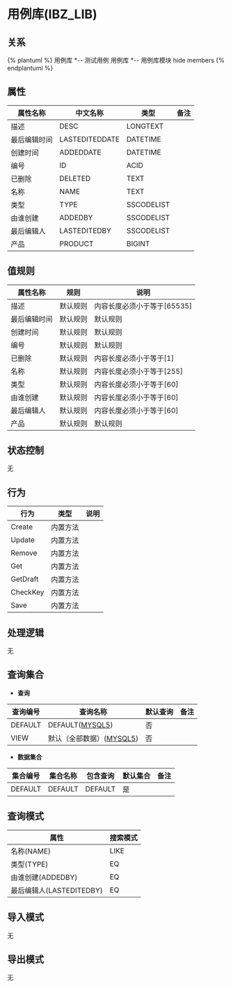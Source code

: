 # 用例库(IBZ_LIB)

  

## 关系
{% plantuml %}
用例库 *-- 测试用例 
用例库 *-- 用例库模块 
hide members
{% endplantuml %}

## 属性

| 属性名称        |    中文名称    | 类型     |  备注  |
| --------   |------------| -----   |  -------- | 
|描述|DESC|LONGTEXT|&nbsp;|
|最后编辑时间|LASTEDITEDDATE|DATETIME|&nbsp;|
|创建时间|ADDEDDATE|DATETIME|&nbsp;|
|编号|ID|ACID|&nbsp;|
|已删除|DELETED|TEXT|&nbsp;|
|名称|NAME|TEXT|&nbsp;|
|类型|TYPE|SSCODELIST|&nbsp;|
|由谁创建|ADDEDBY|SSCODELIST|&nbsp;|
|最后编辑人|LASTEDITEDBY|SSCODELIST|&nbsp;|
|产品|PRODUCT|BIGINT|&nbsp;|

## 值规则
| 属性名称    | 规则    |  说明  |
| --------   |------------| ----- | 
|描述|默认规则|内容长度必须小于等于[65535]|
|最后编辑时间|默认规则|默认规则|
|创建时间|默认规则|默认规则|
|编号|默认规则|默认规则|
|已删除|默认规则|内容长度必须小于等于[1]|
|名称|默认规则|内容长度必须小于等于[255]|
|类型|默认规则|内容长度必须小于等于[60]|
|由谁创建|默认规则|内容长度必须小于等于[60]|
|最后编辑人|默认规则|内容长度必须小于等于[60]|
|产品|默认规则|默认规则|

## 状态控制

无


## 行为
| 行为    | 类型    |  说明  |
| --------   |------------| ----- | 
|Create|内置方法|&nbsp;|
|Update|内置方法|&nbsp;|
|Remove|内置方法|&nbsp;|
|Get|内置方法|&nbsp;|
|GetDraft|内置方法|&nbsp;|
|CheckKey|内置方法|&nbsp;|
|Save|内置方法|&nbsp;|

## 处理逻辑
无

## 查询集合

* **查询**

| 查询编号 | 查询名称       | 默认查询 |   备注|
| --------  | --------   | --------   | ----- |
|DEFAULT|DEFAULT([MYSQL5](../../appendix/query_MYSQL5.md#IbzLib_Default))|否|&nbsp;|
|VIEW|默认（全部数据）([MYSQL5](../../appendix/query_MYSQL5.md#IbzLib_View))|否|&nbsp;|

* **数据集合**

| 集合编号 | 集合名称   |  包含查询  | 默认集合 |   备注|
| --------  | --------   | -------- | --------   | ----- |
|DEFAULT|DEFAULT|DEFAULT|是|&nbsp;|

## 查询模式
| 属性      |    搜索模式     |
| --------   |------------|
|名称(NAME)|LIKE|
|类型(TYPE)|EQ|
|由谁创建(ADDEDBY)|EQ|
|最后编辑人(LASTEDITEDBY)|EQ|

## 导入模式
无


## 导出模式
无
